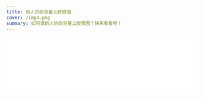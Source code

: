 ```yaml
---
title: 他人协助测量上肢臂围
cover: /img4.png
summary: 如何请他人协助测量上肢臂围？快来看看吧！
---
```


<iframe src="//player.bilibili.com/player.html?aid=557345297&bvid=BV1ye4y1o7AM&cid=811465044&page=1" scrolling="no" border="0" frameborder="no" framespacing="0" allowfullscreen="true" width="100%"> </iframe>
